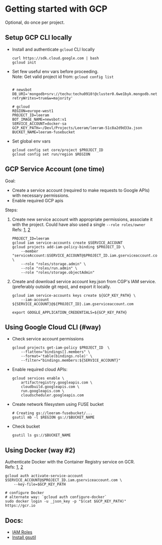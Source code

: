# Getting started with GCP 

Optional, do once per project. 


## Setup GCP CLI locally

- Install and authenticate `gcloud` CLI locally
    ```shell
    curl https://sdk.cloud.google.com | bash
    gcloud init
    ```

- Set few useful env vars before proceeding. \
  Note: Get valid project id from: `gcloud config list`
    ```shell
    
    # newsbot 
    DB_URI='mongodb+srv://techu:techu0910!@cluster0.6we1byk.mongodb.net/scraped_news_db?retryWrites=true&w=majority'
    
    # gcloud
    REGION=europe-west1
    PROJECT_ID=leeram
    BOT_IMAGE_NAME=newsbot:v1
    SERVICE_ACCOUNT=docker-sa
    GCP_KEY_PATH=~/Devl/Projects/Leeram/leeram-51c8a2d9d33a.json
    BUCKET_NAME=leeram-fusebucket
    ```

- Set global env vars
    ```shell
    gcloud config set core/project $PROJECT_ID
    gcloud config set run/region $REGION
    ```


## GCP Service Account (one time)

Goal:

* Create a service account (required to make requests to Google APIs) with necessary permissions.
* Enable required GCP apis

Steps:

1. Create new service account with appropriate permissions,
   associate it with the project.
   Could have also used a single `--role roles/owner` \
   Refs: [1](https://cloud.google.com/sdk/gcloud/reference/projects/add-iam-policy-binding),
         [2](https://cloud.google.com/iam/docs/service-accounts-actas)

    ```shell
   PROJECT_ID=leeram 
    gcloud iam service-accounts create $SERVICE_ACCOUNT
    gcloud projects add-iam-policy-binding $PROJECT_ID \
        --member "serviceAccount:$SERVICE_ACCOUNT@$PROJECT_ID.iam.gserviceaccount.com" \
        --role "roles/storage.admin" \
        --role "roles/run.admin" \ 
        --role "roles/storage.objectAdmin"
    ```

2. Create and download service account key.json from CGP's IAM service.
   (preferably outside git repo), and export it locally.
    ```shell
    gcloud iam service-accounts keys create ${GCP_KEY_PATH} \
        --iam-account ${SERVICE_ACCOUNT}@${PROJECT_ID}.iam.gserviceaccount.com
   
    export GOOGLE_APPLICATION_CREDENTIALS=${GCP_KEY_PATH}
    ```

## Using Google Cloud CLI (#way)

* Check service account permissions
    ```shell
    gcloud projects get-iam-policy $PROJECT_ID  \
        --flatten="bindings[].members" \
        --format='table(bindings.role)' \
        --filter="bindings.members:${SERVICE_ACCOUNT}"
    ```
  
* Enable required cloud APIs: 
    ```shell
    gcloud services enable \
        artifactregistry.googleapis.com \
        cloudbuild.googleapis.com \
        run.googleapis.com \
        cloudscheduler.googleapis.com
    ```
   
* Create network filesystem using FUSE bucket
    ```shell
    # Creating gs://leeram-fusebucket/...
    gsutil mb -l $REGION gs://$BUCKET_NAME
    ```
  
* Check bucket
    ```shell
    gsutil ls gs://$BUCKET_NAME
    ```
   
## Using Docker (way #2)

Authenticate Docker with the Container Registry service on GCR. \
Refs: [1](https://cloud.google.com/container-registry/docs/advanced-authentication),
[2](https://faun.pub/working-with-google-container-registry-gcr-d6ac0f35a0e8)


```shell 
gcloud auth activate-service-account $SERVICE_ACCOUNT@$PROJECT_ID.iam.gserviceaccount.com \
	--key-file=$GCP_KEY_PATH

# configure Docker
# alternate way: `gcloud auth configure-docker`
sudo docker login -u _json_key -p "$(cat $GCP_KEY_PATH)" https://gcr.io
```


## Docs:

* [IAM Roles](https://cloud.google.com/storage/docs/access-control/iam-roles)
* [Install gsutil](https://cloud.google.com/storage/docs/gsutil_install)
